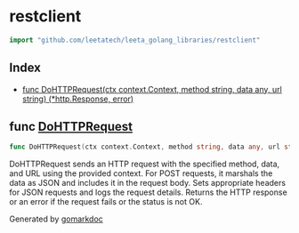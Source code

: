 <!-- Code generated by gomarkdoc. DO NOT EDIT -->

# restclient

```go
import "github.com/leetatech/leeta_golang_libraries/restclient"
```

## Index

- [func DoHTTPRequest\(ctx context.Context, method string, data any, url string\) \(\*http.Response, error\)](<#DoHTTPRequest>)


<a name="DoHTTPRequest"></a>
## func [DoHTTPRequest](<https://github.com/leetatech/leeta_golang_libraries/blob/main/restclient/http.go#L17>)

```go
func DoHTTPRequest(ctx context.Context, method string, data any, url string) (*http.Response, error)
```

DoHTTPRequest sends an HTTP request with the specified method, data, and URL using the provided context. For POST requests, it marshals the data as JSON and includes it in the request body. Sets appropriate headers for JSON requests and logs the request details. Returns the HTTP response or an error if the request fails or the status is not OK.

Generated by [gomarkdoc](<https://github.com/princjef/gomarkdoc>)
